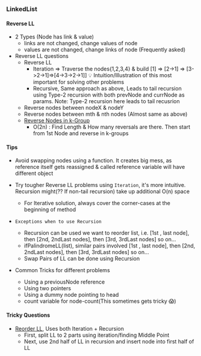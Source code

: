 ### LinkedList

#### Reverse LL
- 2 Types (Node has link & value)
  - links are not changed, change values of node
  - values are not changed, change links of node (Frequently asked)
- Reverse LL questions
  - Reverse LL
    - Iteration => Traverse the nodes{1,2,3,4} & build [1] => [2->1] => [3->2->1]=>[4->3->2->1]] :bulb: Intuition/Illustration of this most important for solving other problems 
    - Recursive, Same approach as above, Leads to tail recursion using Type-2 recursion with both prevNode and currNode as params. Note: Type-2 recursion here leads to tail recusrion
  - Reverse nodes between nodeX & nodeY
  - Reverse nodes between mth & nth nodes (Almost same as above)
  - [Reverse Nodes in k-Group](./Leetcode/src/main/java/year2k21/common/pattern/linkedlist/reverse/ReverseNodesInKGroup25.java)
    - O(2n) : Find Length & How many reversals are there. Then start from 1st Node and reverse in k-groups  

#### Tips
- Avoid swapping nodes using a function. It creates big mess, as reference itself gets reassigned & called reference variable will have different object
- Try tougher Reverse LL problems using `Iteration`, it's more intuitive. Recursion might(?? If non-tail recursion) take up additional O(n) space
  - For Iterative solution, always cover the corner-cases at the beginning of method
- `Exceptions when to use Recursion`
  - Recursion can be used we want to reorder list, i.e. [1st , last node], then [2nd, 2ndLast nodes], then [3rd, 3rdLast nodes] so on...
  - ifPalindromeLL(list), similar pairs involved [1st , last node], then [2nd, 2ndLast nodes], then [3rd, 3rdLast nodes] so on...
  - Swap Pairs of LL can be done using Recursion

- Common Tricks for different problems
  - Using a previousNode reference
  - Using two pointers
  - Using a dummy node pointing to head
  - count variable for node-count(This sometimes gets tricky :scream:) 

#### Tricky Questions
- [Reorder LL](./Leetcode/src/main/java/year2k21/common/pattern/linkedlist/ReorderList143.java), Uses both Iteration + Recursion
  - First, split LL to 2 parts using iteration/finding Middle Point
  - Next, use 2nd half of LL in recursion and insert node into first half of LL
